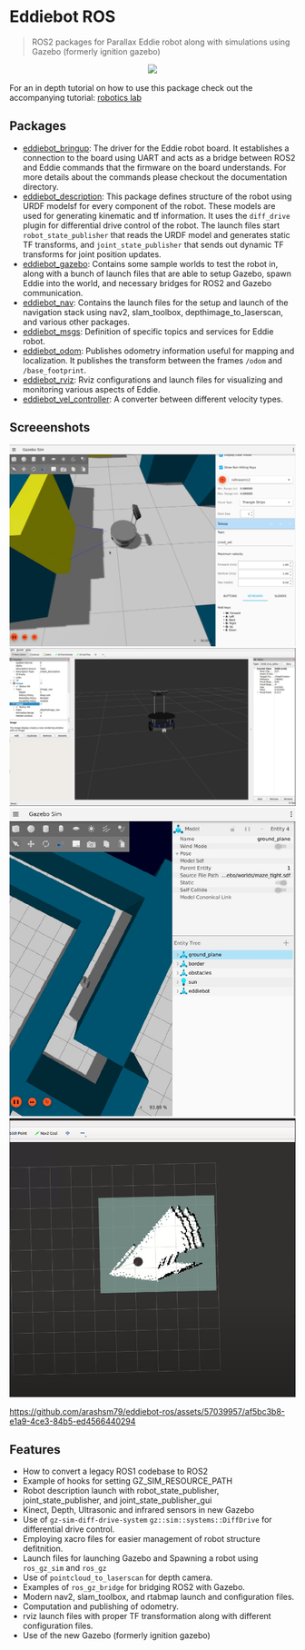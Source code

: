 # Eddiebot ROS
> ROS2 packages for Parallax Eddie robot along with simulations using Gazebo (formerly ignition gazebo)


<p align="center"><img src="https://github.com/arashsm79/eddiebot-ros/assets/57039957/0ad1ecc0-379b-4573-b4df-2ff19c9f3b11"></p>

For an in depth tutorial on how to use this package check out the accompanying tutorial: [robotics lab](https://github.com/arashsm79/robotics-lab)

## Packages 
* [eddiebot_bringup](https://github.com/arashsm79/eddiebot-ros/tree/main/eddiebot_bringup): The driver for the Eddie robot board. It establishes a connection to the board using UART and acts as a bridge between ROS2 and Eddie commands that the firmware on the board understands. For more details about the commands please checkout the documentation directory.
* [eddiebot_description](https://github.com/arashsm79/eddiebot-ros/tree/main/eddiebot_description): This package defines structure of the robot using URDF modelsf for every component of the robot. These models are used for generating kinematic and tf information. It uses the `diff_drive` plugin for differential drive control of the robot. The launch files start `robot_state_publisher` that reads the URDF model and generates static TF transforms, and `joint_state_publisher` that sends out dynamic TF transforms for joint position updates.
* [eddiebot_gazebo](https://github.com/arashsm79/eddiebot-ros/tree/main/eddiebot_gazebo): Contains some sample worlds to test the robot in, along with a bunch of launch files that are able to setup Gazebo, spawn Eddie into the world, and necessary bridges for ROS2 and Gazebo communication.
* [eddiebot_nav](https://github.com/arashsm79/eddiebot-ros/tree/main/eddiebot_nav): Contains the launch files for the setup and launch of the navigation stack using nav2, slam_toolbox, depthimage_to_laserscan, and various other packages.
* [eddiebot_msgs](https://github.com/arashsm79/eddiebot-ros/tree/main/eddiebot_msgs): Definition of specific topics and services for Eddie robot.
* [eddiebot_odom](https://github.com/arashsm79/eddiebot-ros/tree/main/eddiebot_odom): Publishes odometry information useful for mapping and localization. It publishes the transform between the frames `/odom` and `/base_footprint`.
* [eddiebot_rviz](https://github.com/arashsm79/eddiebot-ros/tree/main/eddiebot_rviz): Rviz configurations and launch files for visualizing and monitoring various aspects of Eddie.
* [eddiebot_vel_controller](https://github.com/arashsm79/eddiebot-ros/tree/main/eddiebot_vel_controller): A converter between different velocity types.

## Screeenshots
![gaz](/assets/eddie-gazebo.png)
![rviz](/assets/rviz.png)
![maze](/assets/eddie-maze.png)
![nav](/assets/nav.png)

https://github.com/arashsm79/eddiebot-ros/assets/57039957/af5bc3b8-e1a9-4ce3-84b5-ed4566440294


## Features
- How to convert a legacy ROS1 codebase to ROS2
- Example of hooks for setting GZ_SIM_RESOURCE_PATH
- Robot description launch with robot_state_publisher, joint_state_publisher, and joint_state_publisher_gui
- Kinect, Depth, Ultrasonic and infrared sensors in new Gazebo
- Use of `gz-sim-diff-drive-system` `gz::sim::systems::DiffDrive` for differential drive control.
- Employing xacro files for easier management of robot structure defitnition.
- Launch files for launching Gazebo and Spawning a robot using `ros_gz_sim` and `ros_gz`
- Use of `pointcloud_to_laserscan` for depth camera.
- Examples of `ros_gz_bridge` for bridging ROS2 with Gazebo.
- Modern nav2, slam_toolbox, and rtabmap launch and configuration files.
- Computation and publishing of odometry.
- rviz launch files with proper TF transformation along with different configuration files.
- Use of the new Gazebo (formerly ignition gazebo) 
